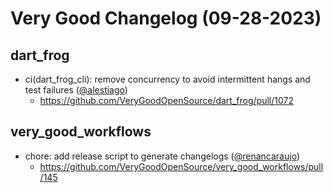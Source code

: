 # Very Good Changelog (09-28-2023)

## dart_frog

- ci(dart_frog_cli): remove concurrency to avoid intermittent hangs and test failures ([@alestiago](https://github.com/alestiago))
  - https://github.com/VeryGoodOpenSource/dart_frog/pull/1072

## very_good_workflows

- chore: add release script to generate changelogs ([@renancaraujo](https://github.com/renancaraujo))
  - https://github.com/VeryGoodOpenSource/very_good_workflows/pull/145
